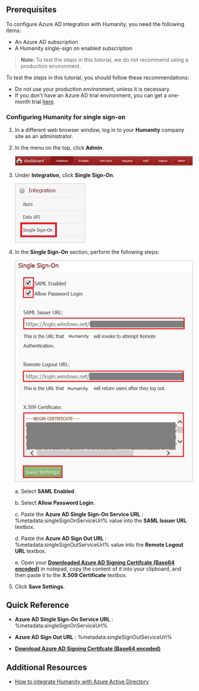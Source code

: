 ## Prerequisites

To configure Azure AD integration with Humanity, you need the following items:

- An Azure AD subscription
- A Humanity single-sign on enabled subscription

> **Note:**
> To test the steps in this tutorial, we do not recommend using a production environment.

To test the steps in this tutorial, you should follow these recommendations:

- Do not use your production environment, unless it is necessary.
- If you don't have an Azure AD trial environment, you can get a one-month trial [here](https://azure.microsoft.com/pricing/free-trial/).

### Configuring Humanity for single sign-on

1. In a different web browser window, log in to your **Humanity** company site as an administrator.

2. In the menu on the top, click **Admin**.
   
    ![Admin](./media/IC786619.png "Admin")

3. Under **Integration**, click **Single Sign-On**.
   
    ![Single Sign-On](./media/IC786620.png "Single Sign-On")

4. In the **Single Sign-On** section, perform the following steps:
   
    ![Single Sign-On](./media/IC786905.png "Single Sign-On")
   
    a. Select **SAML Enabled**.

    b. Select **Allow Password Login**.

    c. Paste the **Azure AD Single Sign-On Service URL** : %metadata:singleSignOnServiceUrl% value into the **SAML Issuer URL** textbox.

    d. Paste the **Azure AD Sign Out URL** : %metadata:singleSignOutServiceUrl% value into the **Remote Logout URL** textbox.
   
    e. Open your **[Downloaded Azure AD Signing Certifcate (Base64 encoded)](%metadata:certificateDownloadBase64Url%)**
 in notepad, copy the content of it into your clipboard, and then paste it to the **X.509 Certificate** textbox.

5. Click **Save Settings**.

## Quick Reference

* **Azure AD Single Sign-On Service URL** : %metadata:singleSignOnServiceUrl%

* **Azure AD Sign Out URL** : %metadata:singleSignOutServiceUrl%

* **[Download Azure AD Signing Certifcate (Base64 encoded)](%metadata:certificateDownloadBase64Url%)**



## Additional Resources

* [How to integrate Humanity with Azure Active Directory](https://docs.microsoft.com/azure/active-directory/active-directory-saas-shiftplanning-tutorial)
